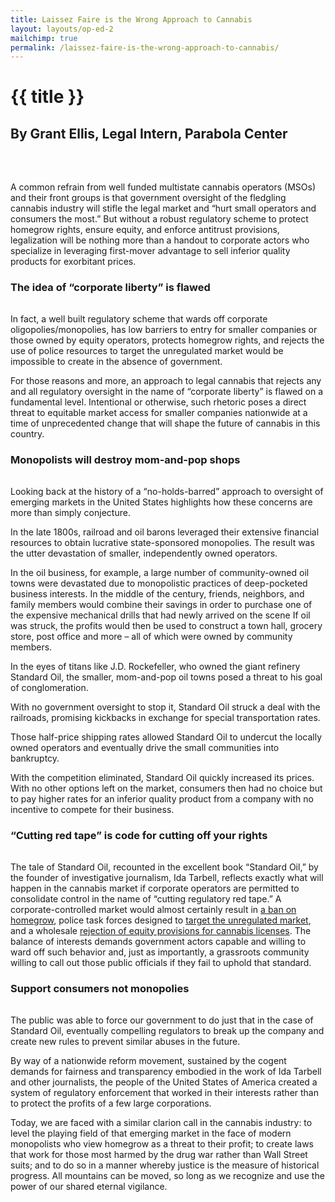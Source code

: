 ```yaml
---
title: Laissez Faire is the Wrong Approach to Cannabis
layout: layouts/op-ed-2
mailchimp: true
permalink: /laissez-faire-is-the-wrong-approach-to-cannabis/
---
```


# {{ title }}

<h2 style="margin-bottom:4rem;">By Grant Ellis, Legal Intern, Parabola Center</h2>

A common refrain from well funded multistate cannabis operators (MSOs) and their front groups is that government oversight of the fledgling cannabis industry will stifle the legal market and “hurt small operators and consumers the most.” But without a robust regulatory scheme to protect homegrow rights, ensure equity, and enforce antitrust provisions, legalization will be nothing more than a handout to corporate actors who specialize in leveraging first-mover advantage to sell inferior quality products for exorbitant prices.

<h3 style="margin-bottom:2rem;">The idea of “corporate liberty” is flawed</h3>

In fact, a well built regulatory scheme that wards off corporate oligopolies/monopolies, has low barriers to entry for smaller companies or those owned by equity operators, protects homegrow rights, and rejects the use of police resources to target the unregulated market would be impossible to create in the absence of government.

For those reasons and more, an approach to legal cannabis that rejects any and all regulatory oversight in the name of “corporate liberty” is flawed on a fundamental level. Intentional or otherwise, such rhetoric poses a direct threat to equitable market access for smaller companies nationwide at a time of unprecedented change that will shape the future of cannabis in this country.

<h3 style="margin-bottom:2rem;">Monopolists will destroy mom-and-pop shops</h3>

Looking back at the history of a “no-holds-barred” approach to oversight of emerging markets in the United States highlights how these concerns are more than simply conjecture. 

In the late 1800s, railroad and oil barons leveraged their extensive financial resources to obtain lucrative state-sponsored monopolies. The result was the utter devastation of smaller, independently owned operators.

In the oil business, for example, a large number of community-owned oil towns were devastated due to monopolistic practices of deep-pocketed business interests. In the middle of the century, friends, neighbors, and family members would combine their savings in order to purchase one of the expensive mechanical drills that had newly arrived on the scene If oil was struck, the profits would then be used to construct a town hall, grocery store, post office and more – all of which were owned by community members.

In the eyes of titans like J.D. Rockefeller, who owned the giant refinery Standard Oil, the smaller, mom-and-pop oil towns posed a threat to his goal of conglomeration. 

With no government oversight to stop it, Standard Oil struck a deal with the railroads, promising kickbacks in exchange for special transportation rates.

Those half-price shipping rates allowed Standard Oil to undercut the locally owned operators and eventually drive the small communities into bankruptcy.

With the competition eliminated, Standard Oil quickly increased its prices. With no other options left on the market, consumers then had no choice but to pay higher rates for an inferior quality product from a company with no incentive to compete for their business. 

<h3 style="margin-bottom:2rem;">“Cutting red tape” is code for cutting off your rights</h3>

The tale of Standard Oil, recounted in the excellent book “Standard Oil,” by the founder of investigative journalism, Ida Tarbell, reflects exactly what will happen in the cannabis market if corporate operators are permitted to consolidate control in the name of “cutting regulatory red tape.” A corporate-controlled market would almost certainly result in [a ban on homegrow](https://www.marijuanamoment.net/marijuana-companies-urged-governor-to-ban-cannabis-home-cultivation-document-shows/), police task forces designed to [target the unregulated market](https://www.wgbh.org/news/local-news/2019/12/17/task-force-would-target-illegal-marijuana-sellers), and a wholesale [rejection of equity provisions for cannabis licenses](https://www.bostonglobe.com/news/marijuana/2019/07/01/follow-money-fight-over-cambridge-pot-policy/GORrl0PgO5J9jRSt1yYsYO/story.html). The balance of interests demands government actors capable and willing to ward off such behavior and, just as importantly, a grassroots community willing to call out those public officials if they fail to uphold that standard.

<h3 style="margin-bottom:2rem;">Support consumers not monopolies</h3>

The public was able to force our government to do just that in the case of Standard Oil, eventually compelling regulators to break up the company and create new rules to prevent similar abuses in the future. 

By way of a nationwide reform movement, sustained by the cogent demands for fairness and transparency embodied in the work of Ida Tarbell and other journalists, the people of the United States of America created a system of regulatory enforcement that worked in their interests rather than to protect the profits of a few large corporations. 

Today, we are faced with a similar clarion call in the cannabis industry: to level the playing field of that emerging market in the face of modern monopolists who view homegrow as a threat to their profit; to create laws that work for those most harmed by the drug war rather than Wall Street suits; and to do so in a manner whereby justice is the measure of historical progress. All mountains can be moved, so long as we recognize and use the power of our shared eternal vigilance. 
